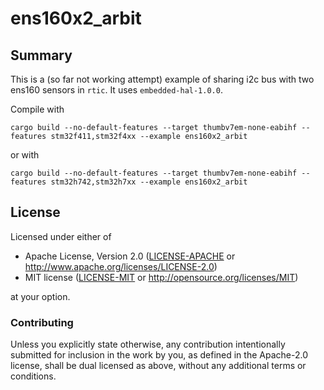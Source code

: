 # ens160x2_arbit

## Summary

This is a (so far not working attempt) example of sharing i2c bus with two ens160 sensors in `rtic`.
It uses `embedded-hal-1.0.0`.

Compile with
```
cargo build --no-default-features --target thumbv7em-none-eabihf --features stm32f411,stm32f4xx --example ens160x2_arbit
```

or with
```
cargo build --no-default-features --target thumbv7em-none-eabihf --features stm32h742,stm32h7xx --example ens160x2_arbit
```


## License

Licensed under either of

 * Apache License, Version 2.0 ([LICENSE-APACHE](LICENSE-APACHE) or
   http://www.apache.org/licenses/LICENSE-2.0)
 * MIT license ([LICENSE-MIT](LICENSE-MIT) or
   http://opensource.org/licenses/MIT)

at your option.

### Contributing

Unless you explicitly state otherwise, any contribution intentionally submitted
for inclusion in the work by you, as defined in the Apache-2.0 license, shall
be dual licensed as above, without any additional terms or conditions.
